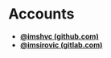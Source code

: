 # Accounts
- [**@imshvc (github.com)**](https://github.com/imshvc)
- [**@imsirovic (gitlab.com)**](https://gitlab.com/imsirovic)
